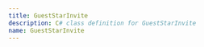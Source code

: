 ```yaml
---
title: GuestStarInvite
description: C# class definition for GuestStarInvite
name: GuestStarInvite
---
```

